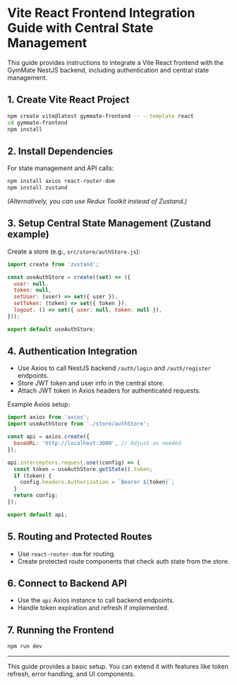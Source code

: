 # Vite React Frontend Integration Guide with Central State Management

This guide provides instructions to integrate a Vite React frontend with the GymMate NestJS backend, including authentication and central state management.

## 1. Create Vite React Project

```bash
npm create vite@latest gymmate-frontend -- --template react
cd gymmate-frontend
npm install
```

## 2. Install Dependencies

For state management and API calls:

```bash
npm install axios react-router-dom
npm install zustand
```

*(Alternatively, you can use Redux Toolkit instead of Zustand.)*

## 3. Setup Central State Management (Zustand example)

Create a store (e.g., `src/store/authStore.js`):

```javascript
import create from 'zustand';

const useAuthStore = create((set) => ({
  user: null,
  token: null,
  setUser: (user) => set({ user }),
  setToken: (token) => set({ token }),
  logout: () => set({ user: null, token: null }),
}));

export default useAuthStore;
```

## 4. Authentication Integration

- Use Axios to call NestJS backend `/auth/login` and `/auth/register` endpoints.
- Store JWT token and user info in the central store.
- Attach JWT token in Axios headers for authenticated requests.

Example Axios setup:

```javascript
import axios from 'axios';
import useAuthStore from './store/authStore';

const api = axios.create({
  baseURL: 'http://localhost:3000', // Adjust as needed
});

api.interceptors.request.use((config) => {
  const token = useAuthStore.getState().token;
  if (token) {
    config.headers.Authorization = `Bearer ${token}`;
  }
  return config;
});

export default api;
```

## 5. Routing and Protected Routes

- Use `react-router-dom` for routing.
- Create protected route components that check auth state from the store.

## 6. Connect to Backend API

- Use the `api` Axios instance to call backend endpoints.
- Handle token expiration and refresh if implemented.

## 7. Running the Frontend

```bash
npm run dev
```

---

This guide provides a basic setup. You can extend it with features like token refresh, error handling, and UI components.
